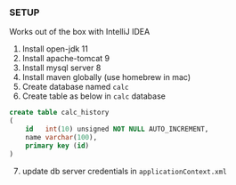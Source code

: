 ### SETUP
Works out of the box with IntelliJ IDEA
1. Install open-jdk 11
2. Install apache-tomcat 9
3. Install mysql server 8
4. Install maven globally (use homebrew in mac)
5. Create database named `calc`
6. Create table as below in `calc` database
```sql
create table calc_history
(
    id   int(10) unsigned NOT NULL AUTO_INCREMENT,
    name varchar(100),
    primary key (id)
)
```
7. update db server credentials in `applicationContext.xml`


